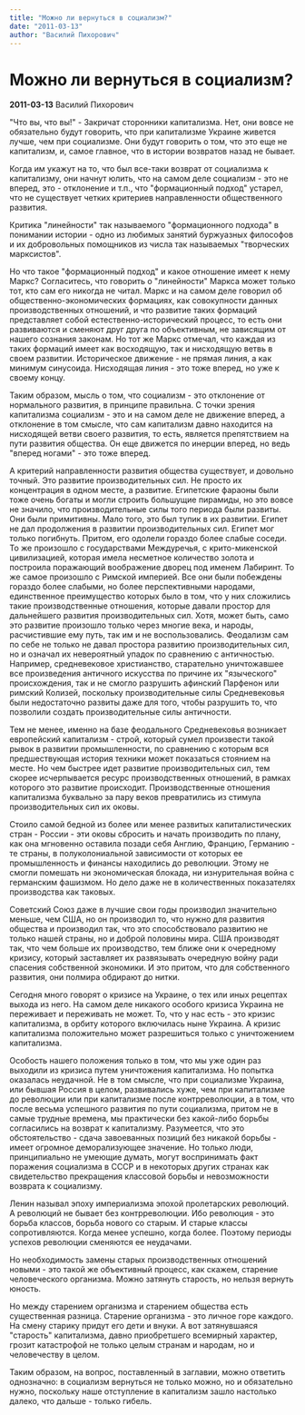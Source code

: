 ```yaml
---
title: "Можно ли вернуться в социализм?"
date: "2011-03-13"
author: "Василий Пихорович"
---
```


# Можно ли вернуться в социализм?

**2011-03-13** Василий Пихорович

"Что вы, что вы!" - Закричат сторонники капитализма. Нет, они вовсе не обязательно будут говорить, что при капитализме Украине живется лучше, чем при социализме. Они будут говорить о том, что это еще не капитализм, и, самое главное, что в истории возвратов назад не бывает. 

Когда им укажут на то, что был все-таки возврат от социализма к капитализму, они начнут юлить, что на самом деле социализм - это не вперед, это - отклонение и т.п., что "формационный подход" устарел, что не существует четких критериев направленности общественного развития.

Критика "линейности" так называемого "формационного подхода" в понимании истории - одно из любимых занятий буржуазных философов и их добровольных помощников из числа так называемых "творческих марксистов".

Но что такое "формационный подход" и какое отношение имеет к нему Маркс? Согласитесь, что говорить о "линейности" Маркса может только тот, кто сам его никогда не читал. Маркс и на самом деле говорил об общественно-экономических формациях, как совокупности данных производственных отношений, и что развитие таких формаций представляет собой естественно-исторический процесс, то есть они развиваются и сменяют друг друга по объективным, не зависящим от нашего сознания законам. Но тот же Маркс отмечал, что каждая из таких формаций имеет как восходящую, так и нисходящую ветвь в своем развитии. Историческое движение - не прямая линия, а как минимум синусоида. Нисходящая линия - это тоже вперед, но уже к своему концу.

Таким образом, мысль о том, что социализм - это отклонение от нормального развития, в принципе правильна. С точки зрения капитализма социализм - это и на самом деле не движение вперед, а отклонение в том смысле, что сам капитализм давно находится на нисходящей ветви своего развития, то есть, является препятствием на пути развития общества. Он еще движется по инерции вперед, но ведь "вперед ногами" - это тоже вперед.

А критерий направленности развития общества существует, и довольно точный. Это развитие производительных сил. Не просто их концентрация в одном месте, а развитие. Египетские фараоны были тоже очень богаты и могли строить большущие пирамиды, но это вовсе не значило, что производительные силы того периода были развиты. Они были примитивны. Мало того, это был тупик в их развитии. Египет не дал продолжения в развитии производительных сил. Египет мог только погибнуть. Притом, его одолели гораздо более слабые соседи. То же произошло с государствами Междуречья, с крито-микенской цивилизацией, которая имела несметное количество золота и построила поражающий воображение дворец под именем Лабиринт. То же самое произошло с Римской империей. Все они были побеждены гораздо более слабыми, но более перспективными народами, единственное преимущество которых было в том, что у них сложились такие производственные отношения, которые давали простор для дальнейшего развития производительных сил. Хотя, может быть, само это развитие произошло только через многие века, и народы, расчистившие ему путь, так им и не воспользовались. Феодализм сам по себе не только не давал простора развитию производительных сил, но и означал их невероятный упадок по сравнению с античностью. Например, средневековое христианство, старательно уничтожавшее все произведения античного искусства по причине их "языческого" происхождения, так и не смогло разрушить афинский Парфенон или римский Колизей, поскольку производительные силы Средневековья были недостаточно развиты даже для того, чтобы разрушить то, что позволили создать производительные силы античности.

Тем не менее, именно на базе феодального Средневековья возникает европейский капитализм - строй, который сумел произвести такой рывок в развитии промышленности, по сравнению с которым вся предшествующая история техники может показаться стоянием на месте. Но чем быстрее идет развитие производительных сил, тем скорее исчерпывается ресурс производственных отношений, в рамках которого это развитие происходит. Производственные отношения капитализма буквально за пару веков превратились из стимула производительных сил их оковы.

Стоило самой бедной из более или менее развитых капиталистических стран - России - эти оковы сбросить и начать производить по плану, как она мгновенно оставила позади себя Англию, Францию, Германию - те страны, в полуколониальной зависимости от которых ее промышленность и финансы находились до революции. Этому не смогли помешать ни экономическая блокада, ни изнурительная война с германским фашизмом. Но дело даже не в количественных показателях производства как таковых.

Советский Союз даже в лучшие свои годы производил значительно меньше, чем США, но он производил то, что нужно для развития общества и производил так, что это способствовало развитию не только нашей страны, но и доброй половины мира. США производят так, что чем больше их производство, тем ближе они к очередному кризису, который заставляет их развязывать очередную войну ради спасения собственной экономики. И это притом, что для собственного развития, они полмира обдирают до нитки.

Сегодня много говорят о кризисе на Украине, о тех или иных рецептах выхода из него. На самом деле никакого особого кризиса Украина не переживает и переживать не может. То, что у нас есть - это кризис капитализма, в орбиту которого включилась ныне Украина. А кризис капитализма положительно может разрешиться только с уничтожением капитализма.

Особость нашего положения только в том, что мы уже один раз выходили из кризиса путем уничтожения капитализма. Но попытка оказалась неудачной. Не в том смысле, что при социализме Украина, или бывшая Россия в целом, развивались хуже, чем при капитализме до революции или при капитализме после контрреволюции, а в том, что после весьма успешного развития по пути социализма, притом не в самые трудные времена, мы практически без какой-либо борьбы согласились на возврат к капитализму. Разумеется, что это обстоятельство - сдача завоеванных позиций без никакой борьбы - имеет огромное деморализующее значение. Но только люди, принципиально не умеющие думать, могут воспринимать факт поражения социализма в СССР и в некоторых других странах как свидетельство прекращения классовой борьбы и невозможности возврата к социализму.

Ленин называл эпоху империализма эпохой пролетарских революций. А революций не бывает без контрреволюции. Ибо революция - это борьба классов, борьба нового со старым. И старые классы сопротивляются. Когда менее успешно, когда более. Поэтому периоды успехов революции сменяются ее неудачами.

Но необходимость замены старых производственных отношений новыми - это такой же объективный процесс, как скажем, старение человеческого организма. Можно затянуть старость, но нельзя вернуть юность.

Но между старением организма и старением общества есть существенная разница. Старение организма - это личное горе каждого. На смену старику придут его дети и внуки. А вот затянувшаяся "старость" капитализма, давно приобретшего всемирный характер, грозит катастрофой не только целым странам и народам, но и человечеству в целом.

Таким образом, на вопрос, поставленный в заглавии, можно ответить однозначно: в социализм вернуться не только можно, но и обязательно нужно, поскольку наше отступление в капитализм зашло настолько далеко, что дальше - только гибель.